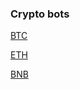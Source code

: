 ### Crypto bots

[BTC](https://discord.com/api/oauth2/authorize?client_id=947772389712859177&permissions=201326592&scope=bot)

[ETH](https://discord.com/api/oauth2/authorize?client_id=947772389712859177&permissions=201326592&scope=bot)

[BNB](https://discord.com/api/oauth2/authorize?client_id=947772389712859177&permissions=201326592&scope=bot)
